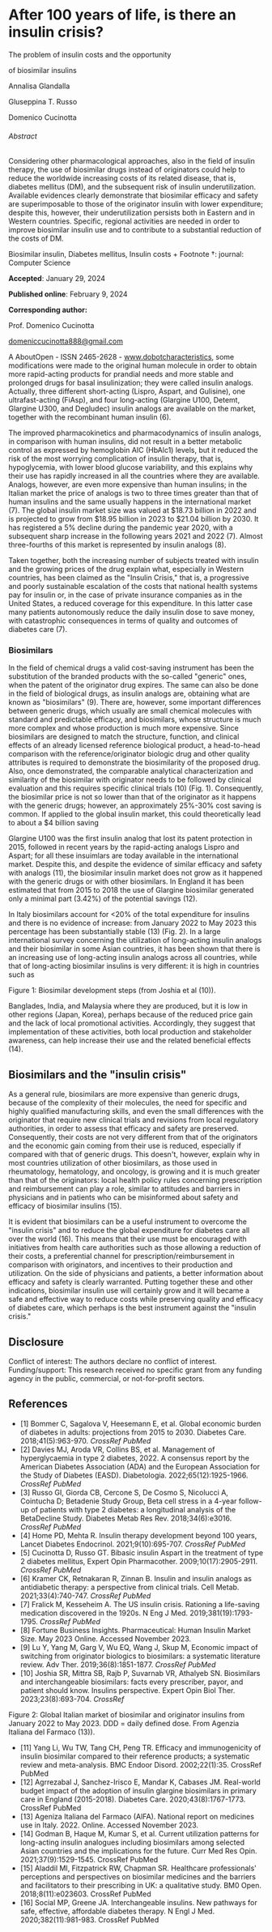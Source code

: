 

# After 100 years of life, is there an insulin crisis?

The problem of insulin costs and the opportunity

of biosimilar insulins

Annalisa Glandalla

Gluseppina T. Russo

Domenico Cucinotta

###### Abstract

Considering other pharmacological approaches, also in the field of insulin therapy, the use of biosimilar drugs instead of originators could help to reduce the worldwide increasing costs of its related disease, that is, diabetes mellitus (DM), and the subsequent risk of insulin underutilization. Available evidences clearly demonstrate that biosimilar efficacy and safety are superimposable to those of the originator insulin with lower expenditure; despite this, however, their underutilization persists both in Eastern and in Western countries. Specific, regional activities are needed in order to improve biosimilar insulin use and to contribute to a substantial reduction of the costs of DM.

Biosimilar insulin, Diabetes mellitus, Insulin costs +
Footnote †: journal: Computer Science

**Accepted**: January 29, 2024

**Published online**: February 9, 2024

**Corresponding author:**

Prof. Domenico Cucinotta

domeniccucinotta888@gmail.com

A AboutOpen - ISSN 2465-2628 - www.dobotcharacteristics, some modifications were made to the original human molecule in order to obtain more rapid-acting products for prandial needs and more stable and prolonged drugs for basal insulinization; they were called insulin analogs. Actually, three different short-acting (Lispro, Aspart, and Gulisine), one ultrafast-acting (FiAsp), and four long-acting (Glargine U100, Detemt, Glargine U300, and Degludec) insulin analogs are available on the market, together with the recombinant human insulin (6).

The improved pharmacokinetics and pharmacodynamics of insulin analogs, in comparison with human insulins, did not result in a better metabolic control as expressed by hemoglobin AIC (HbAlc1) levels, but it reduced the risk of the most worrying complication of insulin therapy, that is, hypoglycemia, with lower blood glucose variability, and this explains why their use has rapidly increased in all the countries where they are available. Analogs, however, are even more expensive than human insulins; in the Italian market the price of analogs is two to three times greater than that of human insulins and the same usually happens in the international market (7). The global insulin market size was valued at $18.73 billion in 2022 and is projected to grow from $18.95 billion in 2023 to $21.04 billion by 2030. It has registered a 5% decline during the pandemic year 2020, with a subsequent sharp increase in the following years 2021 and 2022 (7). Almost three-fourths of this market is represented by insulin analogs (8).

Taken together, both the increasing number of subjects treated with insulin and the growing prices of the drug explain what, especially in Western countries, has been claimed as the "Insulin Crisis," that is, a progressive and poorly sustainable escalation of the costs that national health systems pay for insulin or, in the case of private insurance companies as in the United States, a reduced coverage for this expenditure. In this latter case many patients autonomously reduce the daily insulin dose to save money, with catastrophic consequences in terms of quality and outcomes of diabetes care (7).

### Biosimilars

In the field of chemical drugs a valid cost-saving instrument has been the substitution of the branded products with the so-called "generic" ones, when the patent of the originator drug expires. The same can also be done in the field of biological drugs, as insulin analogs are, obtaining what are known as "biosimilars" (9). There are, however, some important differences between generic drugs, which usually are small chemical molecules with standard and predictable efficacy, and biosimilars, whose structure is much more complex and whose production is much more expensive. Since biosimilars are designed to match the structure, function, and clinical effects of an already licensed reference biological product, a head-to-head comparison with the reference/originator biologic drug and other quality attributes is required to demonstrate the biosimilarity of the proposed drug. Also, once demonstrated, the comparable analytical characterization and similarity of the biosimilar with originator needs to be followed by clinical evaluation and this requires specific clinical trials (10) (Fig. 1). Consequently, the biosimilar price is not so lower than that of the originator as it happens with the generic drugs; however, an approximately 25%-30% cost saving is common. If applied to the global insulin market, this could theoretically lead to about a $4 billion saving

Glargine U100 was the first insulin analog that lost its patent protection in 2015, followed in recent years by the rapid-acting analogs Lispro and Aspart; for all these insuimlars are today available in the international market. Despite this, and despite the evidence of similar efficacy and safety with analogs (11), the biosimilar insulin market does not grow as it happened with the generic drugs or with other biosimilars. In England it has been estimated that from 2015 to 2018 the use of Glargine biosimilar generated only a minimal part (3.42%) of the potential savings (12).

In Italy biosimilars account for <20% of the total expenditure for insulins and there is no evidence of increase: from January 2022 to May 2023 this percentage has been substantially stable (13) (Fig. 2). In a large international survey concerning the utilization of long-acting insulin analogs and their biosimilar in some Asian countries, it has been shown that there is an increasing use of long-acting insulin analogs across all countries, while that of long-acting biosimilar insulins is very different: it is high in countries such as

Figure 1: Biosimilar development steps (from Joshia et al (10)).

 Banglades, India, and Malaysia where they are produced, but it is low in other regions (Japan, Korea), perhaps because of the reduced price gain and the lack of local promotional activities. Accordingly, they suggest that implementation of these activities, both local production and stakeholder awareness, can help increase their use and the related beneficial effects (14).

## Biosimilars and the "insulin crisis"

As a general rule, biosimilars are more expensive than generic drugs, because of the complexity of their molecules, the need for specific and highly qualified manufacturing skills, and even the small differences with the originator that require new clinical trials and revisions from local regulatory authorities, in order to assess that efficacy and safety are preserved. Consequently, their costs are not very different from that of the originators and the economic gain coming from their use is reduced, especially if compared with that of generic drugs. This doesn't, however, explain why in most countries utilization of other biosimilars, as those used in rheumatology, hematology, and oncology, is growing and it is much greater than that of the originators: local health policy rules concerning prescription and reimbursement can play a role, similar to attitudes and barriers in physicians and in patients who can be misinformed about safety and efficacy of biosimilar insulins (15).

It is evident that biosimilars can be a useful instrument to overcome the "insulin crisis" and to reduce the global expenditure for diabetes care all over the world (16). This means that their use must be encouraged with initiatives from health care authorities such as those allowing a reduction of their costs, a preferential channel for prescription/reimbursement in comparison with originators, and incentives to their production and utilization. On the side of physicians and patients, a better information about efficacy and safety is clearly warranted. Putting together these and other indications, biosimilar insulin use will certainly grow and it will became a safe and effective way to reduce costs while preserving quality and efficacy of diabetes care, which perhaps is the best instrument against the "insulin crisis."

## Disclosure

Conflict of interest: The authors declare no conflict of interest. Funding/support: This research received no specific grant from any funding agency in the public, commercial, or not-for-profit sectors.

## References

* [1] Bommer C, Sagalova V, Heesemann E, et al. Global economic burden of diabetes in adults: projections from 2015 to 2030. Diabetes Care. 2018;41(5):963-970. _CrossRef PubMed_
* [2] Davies MJ, Aroda VR, Collins BS, et al. Management of hyperglycaemia in type 2 diabetes, 2022. A consensus report by the American Diabetes Association (ADA) and the European Association for the Study of Diabetes (EASD). Diabetologia. 2022;65(12):1925-1966. _CrossRef PubMed_
* [3] Russo GI, Giorda CB, Cercone S, De Cosmo S, Nicolucci A, Cointucha D; Betadenie Study Group, Beta cell stress in a 4-year follow-up of patients with type 2 diabetes: a longitudinal analysis of the BetaDecline Study. Diabetes Metab Res Rev. 2018;34(6):e3016. _CrossRef PubMed_
* [4] Home PD, Mehta R. Insulin therapy development beyond 100 years, Lancet Diabetes Endocrinol. 2021;9(10):695-707. _CrossRef PubMed_
* [5] Cucinotta D, Russo GT. Bibasic insulin Aspart in the treatment of type 2 diabetes mellitus, Expert Opin Pharmacother. 2009;10(17):2905-2911. _CrossRef PubMed_
* [6] Kramer CK, Retnakaran R, Zinnan B. Insulin and insulin analogs as antidiabetic therapy: a perspective from clinical trials. Cell Metab. 2021;33(4):740-747. _CrossRef PubMed_
* [7] Fralick M, Kesseheim A. The US insulin crisis. Rationing a life-saving medication discovered in the 1920s. N Eng J Med. 2019;381(19):1793-1795. _CrossRef PubMed_
* [8] Fortune Business Insights. Pharmaceutical: Human Insulin Market Size. May 2023 Online. Accessed November 2023.
* [9] Lu Y, Yang M, Garg V, Wu EQ, Wang J, Skup M, Economic impact of switching from originator biologics to biosimilars: a systematic literature review. Adv Ther. 2019;36(8):1851-1877. _CrossRef PubMed_
* [10] Joshia SR, Mittra SB, Rajb P, Suvarnab VR, Athalyeb SN. Biosimilars and interchangeable biosimilars: facts every prescriber, payor, and patient should know. Insulins perspective. Expert Opin Biol Ther. 2023;23(8):693-704. _CrossRef_

Figure 2: Global Italian market of biosimilar and originator insulins from January 2022 to May 2023. DDD = daily defined dose. From Agenzia Italiana del Farmaco (13)).

 * [11] Yang Li, Wu TW, Tang CH, Peng TR. Efficacy and immunogenicity of insulin biosimilar compared to their reference products; a systematic review and meta-analysis. BMC Endoor Disord. 2002;22(1):35. CrossRef PubMed
* [12] Agrrezabal J, Sanchez-Irisco E, Mandar K, Cabases JM. Real-world budget impact of the adoption of insulin glargine biosimilars in primary care in England (2015-2018). Diabetes Care. 2020;43(8):1767-1773. CrossRef PubMed
* [13] Ageniza Italiana del Farmaco (AlFA). National report on medicines use in Italy. 2022. Online. Accessed November 2023.
* [14] Godman B, Haque M, Kumar S, et al. Current utilization patterns for long-acting insulin analogues including biosimilars among selected Asian countries and the implications for the future. Curr Med Res Opin. 2021;37(9):1529-1545. CrossRef PubMed
* [15] Aladdil MI, Fitzpatrick RW, Chapman SR. Healthcare professionals' perceptions and perspectives on biosimilar medicines and the barriers and facilitators to their prescribing in UK: a qualitative study. BM0 Open. 2018;8(11):e023603. CrossRef PubMed
* [16] Social MP, Greene JA. Interchangeable insulins. New pathways for safe, effective, affordable diabetes therapy. N Engl J Med. 2020;382(11):981-983. CrossRef PubMed 
